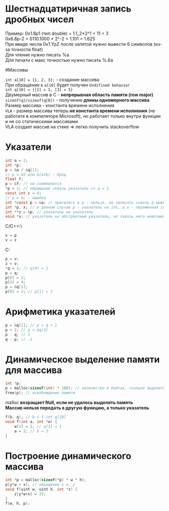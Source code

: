 # Шестнадцатиричная запись дробных чисел

Пример: 0x1.8p1 (тип double) = 1.1_2*2^1 = 11 = 3\
0x6.8p-2 = 0110.1000 * 2^-2 = 1.101 = 1.625\
При ввиде числа 0x1.YpZ после запятой нужно вывести 6 символов (из-за точности float)\
Для чтение нужно писать %a\
Для печати с макс точностью нужно писать %.6a

#Массивы

`int a[10] = {1, 2, 3};` - создание массива\
При обращение к `a[10]` будет получен `Undifined behavior`\
`int q[10] = {[2] = 1, [3] = 5}`\
Двумерный массив в C - **непрерывная область памяти (row major)**\
`sizeof(q)/sizeof(q[0])` - получение **длины одномерного массива**\
Размер массива - константа времени исполнения\
`VLA` - размер массива теперь **не константа времени исполнения** (не работате в компиляторе Microsoft), но работает только внутри функции и не со статическими массивами\
VLA создает массив на стеке => легко получить stackoverflow

# Указатели

``` C
int a = 2;
int *p;
p = &a / &q[1];
// p = &5 или &(a+b) - бред
float f;
p = &f; // не скомпилится
*p = 1; // обращение сквозь указатель => a = 1
const int c = 4;
// p = &c - ошибка
int *const p = &a; // присвоить в p - нельзя, но записать сквозь p можно
int *p, x; // в данном случае p - указатель на int, а x - переменная int
int **z = &p; // указатель на указатель
void *v; // указатель на абстрактный указатель, но сквозь него невозможно обратиться
```
С/С++:\
``` C
v = p
v = z
```
C:
``` C
p = v;
z = v;
*q = 1; // q[0] = 1
p = q;
p[0] = 2;
p[3] = 4;
p = &q[1];
p[0] = 2; // p[1] = 2
```

# Арифметика указателей
``` C
p = &q[1]; // p = q + 1
p + 2; // p = &q[3]
p - q; // 1
q - p; // -1
```

# Динамическое выделение памяти для массива

``` C
int *p;
p = malloc(sizeof(int) * 100); // количество в байтах, сколько выделить памяти
free(p); // освобождение памяти
```
malloc **возращает Null, если не удалось выделить память**\
**Массив нельзя передать в другую функцию, а только указатель**
``` C
f(b, q); // b = 3 int q[10]
void f(int a, int *w) {
	w[3] = 1; // q[3] = 1
	a = 2; // b = 3
}
```
# Построение динамического массива

``` C
int *p = malloc(sizeof(*p) * w * h);
p[y*w + x]; // обращение к x, y
void f(uint w, uint h, int *z) {
	z[y*w+x] = 25;
}
f(w, h, p);
```
